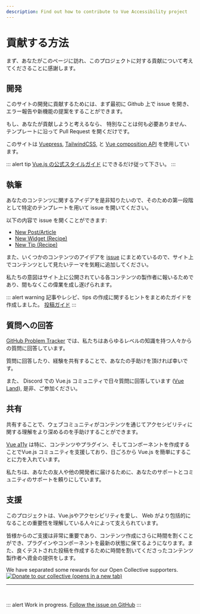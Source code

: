 ```yaml
---
description: Find out how to contribute to Vue Accessibility project
---
```



# 貢献する方法

まず、あなたがこのページに訪れ、このプロジェクトに対する貢献について考えてくださることに感謝します。

## 開発

このサイトの開発に貢献するためには、まず最初に Github 上で issue を開き、エラー報告や新機能の提案をすることができます。

もし、あなたが貢献しようと考えるなら、 特別なことは何も必要ありません、テンプレートに沿って Pull Request を開くだけです。 

このサイトは [Vuepress](https://vuepress.vuejs.org/), [TailwindCSS](https://tailwindcss.com/), と [Vue composition API](https://composition-api.vuejs.org/) を使用しています。

::: alert tip
[Vue.js の公式スタイルガイド](https://jp.vuejs.org/v2/style-guide/) にできるだけ従って下さい。
:::

## 執筆

あなたのコンテンツに関するアイデアを是非知りたいので、そのための第一段階として特定のテンプレートを用いて issue を開いてください。

以下の内容で issue を開くことができます:

- [New Post/Article](https://github.com/vue-a11y/vue-a11y.com/issues/new?labels=Post&template=new-post.md&title=Post%2FArticle%3A+%5BYour+title%5D)
- [New Widget (Recipe)](https://github.com/vue-a11y/vue-a11y.com/issues/new?labels=Recipe,Widget&template=new-widget.md&title=Recipe%28widget%29%3A+%5BYour+title%5D)
- [New Tip (Recipe)](https://github.com/vue-a11y/vue-a11y.com/issues/new?labels=Recipe,Tip&template=new-tip.md&title=Recipe%28Tip%29%3A+%5BYour+title%5D)

また、いくつかのコンテンツのアイデアを [issue](https://github.com/vue-a11y/vue-a11y.com/issues/14) にまとめているので、サイト上でコンテンツとして見たいテーマを気軽に追加してください。

私たちの意図はサイト上に公開されている各コンテンツの製作者に報いるためであり、間もなくこの偉業を成し遂げられます。

::: alert warning
記事やレシピ、tips の作成に関するヒントをまとめたガイドを作成しました。 [投稿ガイド](/project/posts-guide.html#posts-guide)
:::

## 質問への回答

[GitHub Problem Tracker](https://github.com/vue-a11y/vue-a11y.com/issues) では、私たちはあらゆるレベルの知識を持つ人々からの質問に回答しています。

質問に回答したり、経験を共有することで、あなたの手助けを頂ければ幸いです。

また、 Discord での Vue.js コミュニティで日々質問に回答しています ([Vue Land](https://discord.gg/vue)), 是非、ご参加ください。

## 共有

共有することで、ウェブコミュニティがコンテンツを通じてアクセシビリティに関する理解をより深めるのを手助けすることができます。

[Vue a11y](/) は特に、コンテンツやプラグイン、そしてコンポーネントを作成することでVue.js コミュニティを支援しており、日ごろから Vue.js を簡単にすることに力を入れています。

私たちは、あなたの友人や他の開発者に届けるために、あなたのサポートとコミュニティのサポートを頼りにしています。

## 支援

このプロジェクトは、Vue.jsやアクセシビリティを愛し、 Web がより包括的になることの重要性を理解している人々によって支えられています。

皆様からのご支援は非常に重要であり、コンテンツ作成にさらに時間を割くことができ、プラグインやコンポーネントを最新の状態に保てるようになります。また、良くテストされた投稿を作成するために時間を割いてくださったコンテンツ製作者へ資金の提供をします。

<p>
We have separated some rewards for our Open Collective supporters.
<br>
<a href="https://opencollective.com/vue-a11y/donate" target="_blank" rel="noopener" style="background-color: initial; width: 300px;">
  <img src="https://opencollective.com/vue-a11y/donate/button@2x.png?color=blue" style="box-shadow: none; display: inline;" alt="Donate to our collective (opens in a new tab)" />
</a>
</p>

---

<br>

::: alert Work in progress.
[Follow the issue on GitHub](https://github.com/vue-a11y/vue-a11y.com/issues/15)
:::
